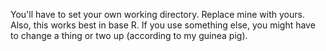 You'll have to set your own working directory. Replace mine with yours.
Also, this works best in base R. If you use something else, you might have to change a thing or two up (according to my guinea pig).
